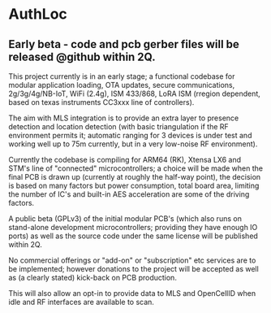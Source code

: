 # AuthLoc
## Early beta - code and pcb gerber files will be released @github within 2Q.

This project currently is in an early stage; a functional codebase for modular application loading, OTA updates, secure communications, 2g/3g/4g/NB-IoT, WiFi (2.4g), ISM 433/868, LoRA ISM (rregion dependent, based on texas instruments CC3xxx line of controllers).

The aim with MLS integration is to provide an extra layer to presence detection and location detection (with basic triangulation if the RF environment permits it; automatic ranging for 3 devices is under test and working well up to 75m currently, but in a very low-noise RF environment).

Currently the codebase is compiling for ARM64 (RK), Xtensa LX6 and STM's line of "connected" microcontrollers; a choice will be made when the final PCB is drawn up (currently at roughly the half-way point), the decision is based on many factors but power consumption, total board area, limiting the number of IC's and built-in AES acceleration are some of the driving factors.

A public beta (GPLv3) of the initial modular PCB's (which also runs on stand-alone development microcontrollers; providing they have enough IO ports) as well as the source code under the same license will be published within 2Q.

No commercial offerings or "add-on" or "subscription" etc services are to be implemented; however donations to the project will be accepted as well as (a clearly stated) kick-back on PCB production.

This will also allow an opt-in to provide data to MLS and OpenCellID when idle and RF interfaces are available to scan.
